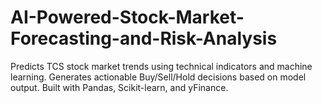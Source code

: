 # AI-Powered-Stock-Market-Forecasting-and-Risk-Analysis
Predicts TCS stock market trends using technical indicators and machine learning. Generates actionable Buy/Sell/Hold decisions based on model output. Built with Pandas, Scikit-learn, and yFinance.
